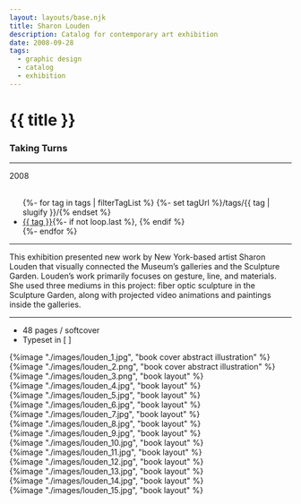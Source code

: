 ```yaml
---
layout: layouts/base.njk
title: Sharon Louden
description: Catalog for contemporary art exhibition
date: 2008-09-28
tags:
  - graphic design
  - catalog
  - exhibition
---
```


<div class="container">
	<div class="row">
		<div class="col-12 col-12-md col-4-lg">
			<h1>{{ title }}</h1>
            <h3>Taking Turns</h3>
			<hr>
			<time>2008</time>
			</br></br>
			<ul class="post-metadata">
				{%- for tag in tags | filterTagList %}
				{%- set tagUrl %}/tags/{{ tag | slugify }}/{% endset %}
				<li><a href="{{ tagUrl }}" class="post-tag">{{ tag }}</a>{%- if not loop.last %}, {% endif %}</li>
				{%- endfor %}
			</ul>
			<hr>
		    	<p>This exhibition presented new work by New York-based artist Sharon Louden that visually connected the Museum’s galleries and the Sculpture Garden. Louden’s work primarily focuses on gesture, line, and materials. She used three mediums in this project: fiber optic sculpture in the Sculpture Garden, along with projected video animations and paintings inside the galleries.</p>
			<hr>
            <ul class="post-metadata">
                <li>48 pages / softcover</li>
                <li>Typeset in [ ]</li>
            </ul>
		</div>
        <div class="col-12 col-12-md col-1-lg"></div>
		<div class="col-12 col-12-md col-6-lg">
			{%image "./images/louden_1.jpg", "book cover abstract illustration" %}
		</div>
        <div class="col-12 col-1-md col-1-lg"></div>
	</div>
	<div class="row">
		<div class="col-12 col-12-md col-3-lg"></div>
		<div class="col-12 col-12-md col-8-lg">
            {%image "./images/louden_2.png", "book cover abstract illustration" %}
        </br>
            {%image "./images/louden_3.png", "book layout" %}
        </br>
            {%image "./images/louden_4.jpg", "book layout" %}
        </br>
            {%image "./images/louden_5.jpg", "book layout" %}
        </br>
            {%image "./images/louden_6.jpg", "book layout" %}
        </br>
            {%image "./images/louden_7.jpg", "book layout" %}
        </br>
            {%image "./images/louden_8.jpg", "book layout" %}
        </br>
            {%image "./images/louden_9.jpg", "book layout" %}
        </br>
            {%image "./images/louden_10.jpg", "book layout" %}
        </br>
            {%image "./images/louden_11.jpg", "book layout" %}
        </br>
            {%image "./images/louden_12.jpg", "book layout" %}
        </br>
            {%image "./images/louden_13.jpg", "book layout" %}
        </br>
            {%image "./images/louden_14.jpg", "book layout" %}
        </br>
            {%image "./images/louden_15.jpg", "book layout" %}
        </div>
    	<div class="col-12 col-12-md col-1-lg"></div>
  	</div>
</div>